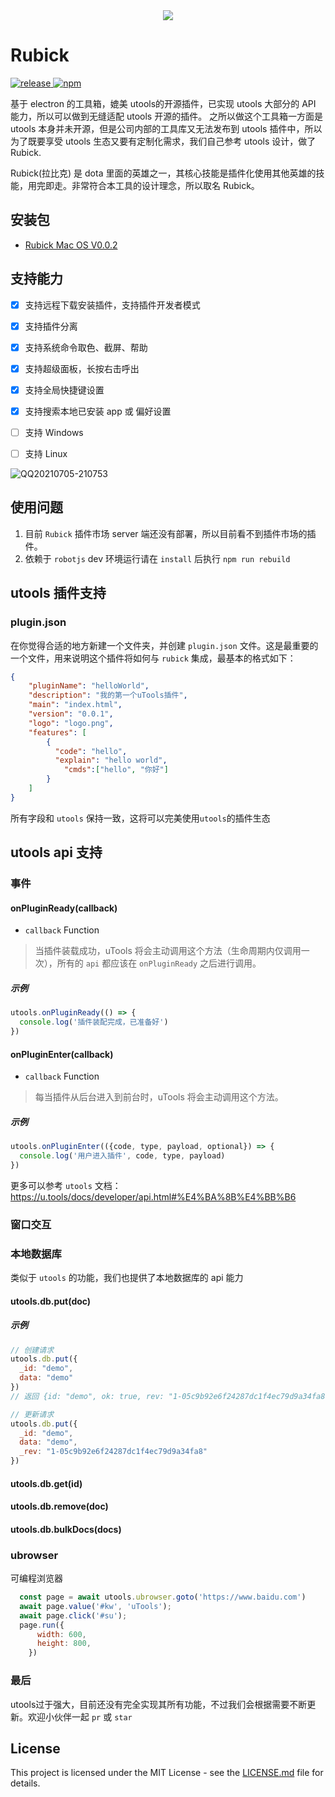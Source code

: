 <div align= "center">
<img align="center" src="https://user-images.githubusercontent.com/21073039/123022701-c3848180-d408-11eb-86ec-7727f355ea96.png" />
</div>

# Rubick

<p>
 <a href="https://github.com/clouDr-f2e/rubick/releases/tag/v0.0.1-beta">
    <img alt="release" src="https://img.shields.io/badge/release-v0.0.1-brightgreen" />
 </a>
 <a href="https://github.com/clouDr-f2e/rubick/blob/master/LICENSE">
    <img alt="npm" src="https://img.shields.io/github/license/clouDr-f2e/rubick" />
 </a>
</p>


基于 electron 的工具箱，媲美 utools的开源插件，已实现 utools 大部分的 API 能力，所以可以做到无缝适配 utools 开源的插件。
之所以做这个工具箱一方面是 utools 本身并未开源，但是公司内部的工具库又无法发布到 utools 插件中，所以为了既要享受 utools 生态又要有定制化需求，我们自己参考 utools 设计，做了 Rubick.

Rubick(拉比克) 是 dota 里面的英雄之一，其核心技能是插件化使用其他英雄的技能，用完即走。非常符合本工具的设计理念，所以取名 Rubick。

## 安装包
* [Rubick Mac OS V0.0.2](https://github.com/clouDr-f2e/rubick/releases/download/v0.0.2/rubick2-0.0.2.pkg)

## 支持能力
- [x] 支持远程下载安装插件，支持插件开发者模式
- [x] 支持插件分离
- [x] 支持系统命令取色、截屏、帮助
- [x] 支持超级面板，长按右击呼出
- [x] 支持全局快捷键设置
- [x] 支持搜索本地已安装 app 或 偏好设置
- [ ] 支持 Windows
- [ ] 支持 Linux


![QQ20210705-210753](https://user-images.githubusercontent.com/21073039/124477360-8770f980-ddd6-11eb-8dc3-ba318223697f.gif)



## 使用问题
1. 目前 `Rubick` 插件市场 server 端还没有部署，所以目前看不到插件市场的插件。
2. 依赖于 `robotjs` dev 环境运行请在 `install` 后执行 `npm run rebuild`

## utools 插件支持
### plugin.json
在你觉得合适的地方新建一个文件夹，并创建 `plugin.json` 文件。这是最重要的一个文件，用来说明这个插件将如何与 `rubick` 集成，最基本的格式如下：
```json
{
	"pluginName": "helloWorld",
	"description": "我的第一个uTools插件",
	"main": "index.html",
	"version": "0.0.1",
	"logo": "logo.png",
	"features": [
		{
		  "code": "hello",
		  "explain": "hello world",
			"cmds":["hello", "你好"]
		}
	]
}
```
所有字段和 `utools` 保持一致，这将可以完美使用`utools`的插件生态

## utools api 支持

### 事件

#### onPluginReady(callback)
* `callback` Function

> 当插件装载成功，uTools 将会主动调用这个方法（生命周期内仅调用一次），所有的 `api` 都应该在 `onPluginReady` 之后进行调用。

##### 示例

```js
utools.onPluginReady(() => {
  console.log('插件装配完成，已准备好')
})
```

#### onPluginEnter(callback)
* `callback` Function

> 每当插件从后台进入到前台时，uTools 将会主动调用这个方法。

##### 示例

```js
utools.onPluginEnter(({code, type, payload, optional}) => {
  console.log('用户进入插件', code, type, payload)
})
```

更多可以参考 `utools` 文档：https://u.tools/docs/developer/api.html#%E4%BA%8B%E4%BB%B6

### 窗口交互


### 本地数据库
类似于 `utools` 的功能，我们也提供了本地数据库的 api 能力

#### utools.db.put(doc)

##### 示例
```js
// 创建请求
utools.db.put({
  _id: "demo",
  data: "demo"
})
// 返回 {id: "demo", ok: true, rev: "1-05c9b92e6f24287dc1f4ec79d9a34fa8"}

// 更新请求
utools.db.put({
  _id: "demo",
  data: "demo",
  _rev: "1-05c9b92e6f24287dc1f4ec79d9a34fa8"
})

```

#### utools.db.get(id)
#### utools.db.remove(doc)
#### utools.db.bulkDocs(docs)

### ubrowser
可编程浏览器

```js
  const page = await utools.ubrowser.goto('https://www.baidu.com')
  await page.value('#kw', 'uTools');
  await page.click('#su');
  page.run({
      width: 600,
      height: 800,
    })
```

### 最后
utools过于强大，目前还没有完全实现其所有功能，不过我们会根据需要不断更新。欢迎小伙伴一起 `pr` 或 `star`


## License
This project is licensed under the MIT License - see the [LICENSE.md](https://github.com/clouDr-f2e/rubick/blob/master/LICENSE) file for details.

